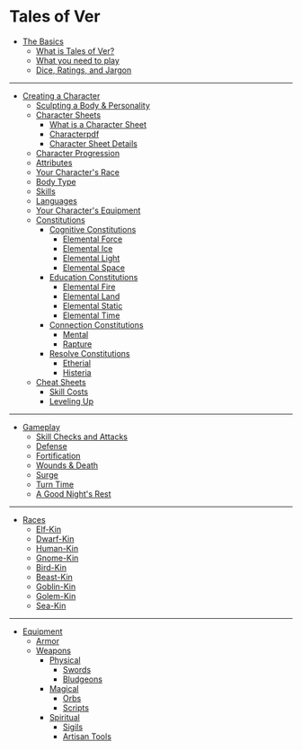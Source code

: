 # Tales of Ver

- [The Basics](./the-basics/the-basics.md)
	- [What is Tales of Ver?](./the-basics/what-is-tov.md)
	- [What you need to play]()
	- [Dice, Ratings, and Jargon]()
---
- [Creating a Character]()
	- [Sculpting a Body & Personality](
		./creating-a-character/sculpting-a-body-and-personality.md
	)
	- [Character Sheets]()
		- [What is a Character Sheet](
			./creating-a-character/what-is-a-character-sheet.md
		)
		- [Characterpdf]()
		- [Character Sheet Details](
			./creating-a-character/character-sheet-details.md
		)
	- [Character Progression](./creating-a-character/character-progression.md)
	- [Attributes](./creating-a-character/attributes.md)
	- [Your Character's Race](./creating-a-character/your-character's-race.md)
	- [Body Type](./creating-a-character/body-type.md)
	- [Skills](./creating-a-character/skills.md)
	- [Languages](./creating-a-character/languages.md)
	- [Your Character's Equipment]()
	- [Constitutions]()
		- [Cognitive Constitutions]()
			- [Elemental Force](
				./creating-a-character/constitutions/elemental-force.md
			)
			- [Elemental Ice]()
			- [Elemental Light]()
			- [Elemental Space](
				./creating-a-character/constitutions/elemental-space.md
			)
		- [Education Constitutions]()
			- [Elemental Fire]()
			- [Elemental Land]()
			- [Elemental Static]()
			- [Elemental Time]()
		- [Connection Constitutions]()
			- [Mental](./creating-a-character/constitutions/mental.md)
			- [Rapture]()
		- [Resolve Constitutions]()
			- [Etherial]()
			- [Histeria]()
	- [Cheat Sheets]()
		- [Skill Costs](./creating-a-character/skill-cost-cheatsheet.md)
		- [Leveling Up](./creating-a-character/leveling-up-cheatsheet.md)
---
- [Gameplay]()
	- [Skill Checks and Attacks](./gameplay/skill-checks-and-attacks.md)
	- [Defense](./gameplay/defense.md)
	- [Fortification](./gameplay/fortification.md)
	- [Wounds & Death]()
	- [Surge]()
	- [Turn Time]()
	- [A Good Night's Rest]()
---
- [Races]()
	- [Elf-Kin](./races/elf.md)
	- [Dwarf-Kin](./races/dwarf.md)
	- [Human-Kin](./races/human.md)
	- [Gnome-Kin](./races/gnome.md)
	- [Bird-Kin](./races/bird.md)
	- [Beast-Kin](./races/beast.md)
	- [Goblin-Kin](./races/goblin.md)
	- [Golem-Kin]()
	- [Sea-Kin]()
---
- [Equipment]()
	- [Armor](./equipment/armor.md)
	- [Weapons]()
		- [Physical]()
			- [Swords]()
			- [Bludgeons]()
		- [Magical]()
			- [Orbs]()
			- [Scripts]()
		- [Spiritual]()
			- [Sigils]()
			- [Artisan Tools](./equipment/weapons/spiritual/artisantools.md)
